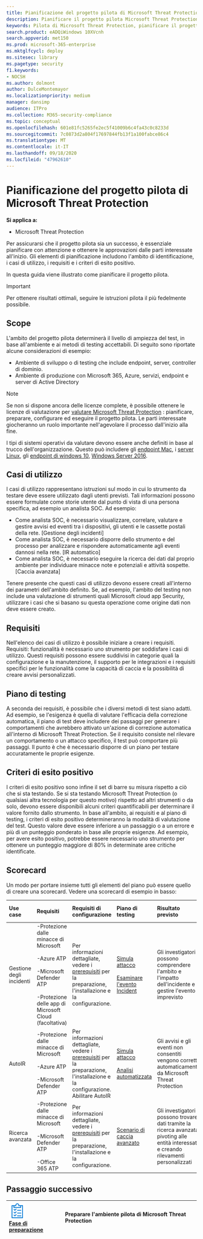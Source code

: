 ```yaml
---
title: Pianificazione del progetto pilota di Microsoft Threat Protection
description: Pianificare il progetto pilota Microsoft Threat Protection con le parti interessate per gestire le aspettative e garantire esito positivo.
keywords: Pilota di Microsoft Threat Protection, pianificare il progetto pilota di Microsoft Threat Protection, valutare Microsoft Threat Protection in produzione, Microsoft Threat Protection Project pilota, sicurezza cibernetica, Advanced Persistent Threat, sicurezza aziendale, dispositivi, dispositivo, identità, utenti, dati, applicazioni, incidenti, analisi automatizzata e correzione, ricerca avanzata
search.product: eADQiWindows 10XVcnh
search.appverid: met150
ms.prod: microsoft-365-enterprise
ms.mktglfcycl: deploy
ms.sitesec: library
ms.pagetype: security
f1.keywords:
- NOCSH
ms.author: dolmont
author: DulceMontemayor
ms.localizationpriority: medium
manager: dansimp
audience: ITPro
ms.collection: M365-security-compliance
ms.topic: conceptual
ms.openlocfilehash: 601e81fc5265fe2ec5f41009b6c4fa43c0c8233d
ms.sourcegitcommit: 7c0873d2a804f17697844fb13f1a100fabce86c4
ms.translationtype: MT
ms.contentlocale: it-IT
ms.lasthandoff: 09/18/2020
ms.locfileid: "47962610"
---
```

# <a name="planning-your-pilot-microsoft-threat-protection-project"></a>Pianificazione del progetto pilota di Microsoft Threat Protection 

**Si applica a:**
- Microsoft Threat Protection

Per assicurarsi che il progetto pilota sia un successo, è essenziale pianificare con attenzione e ottenere le approvazioni dalle parti interessate all'inizio. Gli elementi di pianificazione includono l'ambito di identificazione, i casi di utilizzo, i requisiti e i criteri di esito positivo. 

In questa guida viene illustrato come pianificare il progetto pilota. 

>[!IMPORTANT]
>Per ottenere risultati ottimali, seguire le istruzioni pilota il più fedelmente possibile.


## <a name="scope"></a>Scope

L'ambito del progetto pilota determinerà il livello di ampiezza del test, in base all'ambiente e ai metodi di testing accettabili. Di seguito sono riportate alcune considerazioni di esempio:
- Ambiente di sviluppo o di testing che include endpoint, server, controller di dominio.
- Ambiente di produzione con Microsoft 365, Azure, servizi, endpoint e server di Active Directory

>[!NOTE]
>Se non si dispone ancora delle licenze complete, è possibile ottenere le licenze di valutazione per [valutare Microsoft Threat Protection](https://aka.ms/mtp-trial-lab) : pianificare, preparare, configurare ed eseguire il progetto pilota. Le parti interessate giocheranno un ruolo importante nell'agevolare il processo dall'inizio alla fine.

I tipi di sistemi operativi da valutare devono essere anche definiti in base al trucco dell'organizzazione. Questo può includere gli [endpoint Mac](https://docs.microsoft.com/windows/security/threat-protection/microsoft-defender-atp/microsoft-defender-atp-mac#system-requirements), i [server Linux](https://docs.microsoft.com/windows/security/threat-protection/microsoft-defender-atp/microsoft-defender-atp-linux#system-requirements), gli [endpoint di windows 10](https://docs.microsoft.com/windows/security/threat-protection/microsoft-defender-atp/minimum-requirements#supported-windows-versions), [Windows Server 2016](https://docs.microsoft.com/windows/security/threat-protection/microsoft-defender-atp/minimum-requirements#supported-windows-versions).

## <a name="use-cases"></a>Casi di utilizzo

I casi di utilizzo rappresentano istruzioni sul modo in cui lo strumento da testare deve essere utilizzato dagli utenti previsti. Tali informazioni possono essere formulate come storie utente dal punto di vista di una persona specifica, ad esempio un analista SOC. Ad esempio:
- Come analista SOC, è necessario visualizzare, correlare, valutare e gestire avvisi ed eventi tra i dispositivi, gli utenti e le cassette postali della rete. [Gestione degli incidenti]
- Come analista SOC, è necessario disporre dello strumento e del processo per analizzare e rispondere automaticamente agli eventi dannosi nella rete. [IR automatico]
- Come analista SOC, è necessario eseguire la ricerca dei dati dal proprio ambiente per individuare minacce note e potenziali e attività sospette. [Caccia avanzata]

Tenere presente che questi casi di utilizzo devono essere creati all'interno dei parametri dell'ambito definito. Se, ad esempio, l'ambito del testing non include una valutazione di strumenti quali Microsoft cloud app Security, utilizzare i casi che si basano su questa operazione come origine dati non deve essere creato.

## <a name="requirements"></a>Requisiti

Nell'elenco dei casi di utilizzo è possibile iniziare a creare i requisiti. Requisiti: funzionalità è necessario uno strumento per soddisfare i casi di utilizzo. Questi requisiti possono essere suddivisi in categorie quali la configurazione e la manutenzione, il supporto per le integrazioni e i requisiti specifici per le funzionalità come la capacità di caccia e la possibilità di creare avvisi personalizzati.

## <a name="test-plan"></a>Piano di testing

A seconda dei requisiti, è possibile che i diversi metodi di test siano adatti. Ad esempio, se l'esigenza è quella di valutare l'efficacia della correzione automatica, il piano di test deve includere dei passaggi per generare i comportamenti che avrebbero attivato un'azione di correzione automatica all'interno di Microsoft Threat Protection. Se il requisito consiste nel rilevare un comportamento o un attacco specifico, il test può comportare più passaggi. Il punto è che è necessario disporre di un piano per testare accuratamente le proprie esigenze.

## <a name="success-criteria"></a>Criteri di esito positivo

I criteri di esito positivo sono infine il set di barre su misura rispetto a ciò che si sta testando. Se si sta testando Microsoft Threat Protection (o qualsiasi altra tecnologia per questo motivo) rispetto ad altri strumenti o da solo, devono essere disponibili alcuni criteri quantificabili per determinare il valore fornito dallo strumento. In base all'ambito, ai requisiti e al piano di testing, i criteri di esito positivo determineranno la modalità di valutazione del test. Questo valore deve essere inferiore a un passaggio o a un errore e più di un punteggio ponderato in base alle proprie esigenze. Ad esempio, per avere esito positivo, potrebbe essere necessario uno strumento per ottenere un punteggio maggiore di 80% in determinate aree critiche identificate.

## <a name="scorecard"></a>Scorecard

Un modo per portare insieme tutti gli elementi del piano può essere quello di creare una scorecard. Vedere una scorecard di esempio in basso:

|**Use case**|**Requisiti**|**Requisiti di configurazione**|**Piano di testing**|**Risultato previsto**|**Stato del test**|**Punteggio**|**Note**|
|:-------|:-------|:-------|:-------|:-------|:-------|:-------|:-------|
|Gestione degli incidenti|-Protezione dalle minacce di Microsoft </br></br>-Azure ATP </br></br>-Microsoft Defender ATP </br></br>-Protezione delle app di Microsoft Cloud (facoltativa)|Per informazioni dettagliate, vedere i [prerequisiti](https://aka.ms/mtp-trial-lab) per la preparazione, l'installazione e la configurazione. |[Simula attacco](mtp-pilot-simulate.md) <br></br>[Esaminare l'evento Incident](https://docs.microsoft.com/microsoft-365/security/mtp/mtp-pilot-simulate.md#investigate-an-incident) |Gli investigatori possono comprendere l'ambito e l'impatto dell'incidente e gestire l'evento imprevisto||||
|AutoIR|-Protezione dalle minacce di Microsoft </br></br>-Azure ATP </br></br>-Microsoft Defender ATP |Per informazioni dettagliate, vedere i [prerequisiti](https://aka.ms/mtp-trial-lab) per la preparazione, l'installazione e la configurazione. <br>Abilitare AutoIR  |[Simula attacco](mtp-pilot-simulate.md) <br></br>[Analisi automatizzata](https://docs.microsoft.com/microsoft-365/security/mtp/mtp-pilot-simulate.md#automated-investigation-and-remediation) |Gli avvisi e gli eventi non consentiti vengono corretti automaticamente da Microsoft Threat Protection||||
|Ricerca avanzata|-Protezione dalle minacce di Microsoft </br></br>-Microsoft Defender ATP </br></br>-Office 365 ATP   |Per informazioni dettagliate, vedere i [prerequisiti](https://aka.ms/mtp-trial-lab) per la preparazione, l'installazione e la configurazione.|[Scenario di caccia avanzato](https://docs.microsoft.com/microsoft-365/security/mtp/mtp-pilot-simulate.md#advanced-hunting-scenario) |Gli investigatori possono trovare dati tramite la ricerca avanzata, pivoting alle entità interessate e creando rilevamenti personalizzati||||



## <a name="next-step"></a>Passaggio successivo
|![Fase di preparazione](../../media/prepare.png) <br>[Fase di preparazione](prepare-mtpeval.md) | Preparare l'ambiente pilota di Microsoft Threat Protection
|:-------|:-----|
